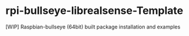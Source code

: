 # rpi-bullseye-librealsense-Template
[WIP] Raspbian-bullseye (64bit) built package installation and examples
